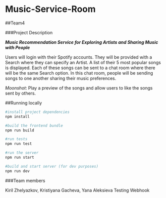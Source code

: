 # Music-Service-Room
##Team4

###Project Description

**_Music Recommendation Service for Exploring Artists and Sharing Music with People_**

Users will login with their Spotify accounts. They will be provided with a Search where they can specify an Artist. A list of their 5 most popular songs is displayed. Each of these songs can be sent to a chat room where there will be the same Search option. In this chat room, people will be sending songs to one another sharing their music preferences.

*Moonshot*: Play a preview of the songs and allow users to like the songs sent by others.

##Running locally
```bash
#install project dependencies
npm install

#build the frontend bundle
npm run build

#run tests
npm run test

#run the server
npm run start

#build and start server (for dev purposes)
npm run dev
```

###Team members

Kiril Zhelyazkov, Kristiyana Gacheva, Yana Aleksieva
Testing Webhook
